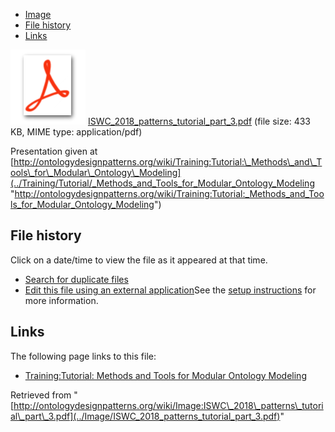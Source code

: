 * [Image](../Image/ISWC_2018_patterns_tutorial_part_3.pdf#file)
* [File history](../Image/ISWC_2018_patterns_tutorial_part_3.pdf#filehistory)
* [Links](../Image/ISWC_2018_patterns_tutorial_part_3.pdf#filelinks)

[![](../skins/common/images/icons/fileicon-pdf.png)](../Image/ISWC_2018_patterns_tutorial_part_3.pdf "ISWC 2018 patterns tutorial part 3.pdf")
[ISWC\_2018\_patterns\_tutorial\_part\_3.pdf](../images/4/4e/ISWC_2018_patterns_tutorial_part_3.pdf "ISWC 2018 patterns tutorial part 3.pdf")‎  (file size: 433 KB, MIME type: application/pdf)




Presentation given at [http://ontologydesignpatterns.org/wiki/Training:Tutorial:\_Methods\_and\_Tools\_for\_Modular\_Ontology\_Modeling](../Training/Tutorial/_Methods_and_Tools_for_Modular_Ontology_Modeling "http://ontologydesignpatterns.org/wiki/Training:Tutorial:_Methods_and_Tools_for_Modular_Ontology_Modeling")




## File history

Click on a date/time to view the file as it appeared at that time.



  
* [Search for duplicate files](http://ontologydesignpatterns.org/wiki/Special:FileDuplicateSearch/ISWC_2018_patterns_tutorial_part_3.pdf "Special:FileDuplicateSearch/ISWC 2018 patterns tutorial part 3.pdf")
* [Edit this file using an external application](http://ontologydesignpatterns.org/wiki/index.php?title=Image:ISWC_2018_patterns_tutorial_part_3.pdf&action=edit&externaledit=true&mode=file "Image:ISWC 2018 patterns tutorial part 3.pdf")See the [setup instructions](http://www.mediawiki.org/wiki/Manual:External_editors "http://www.mediawiki.org/wiki/Manual:External_editors") for more information.

## Links



The following page links to this file:


* [Training:Tutorial: Methods and Tools for Modular Ontology Modeling](../Training/Tutorial/_Methods_and_Tools_for_Modular_Ontology_Modeling "Training:Tutorial: Methods and Tools for Modular Ontology Modeling")


Retrieved from "[http://ontologydesignpatterns.org/wiki/Image:ISWC\_2018\_patterns\_tutorial\_part\_3.pdf](../Image/ISWC_2018_patterns_tutorial_part_3.pdf)"